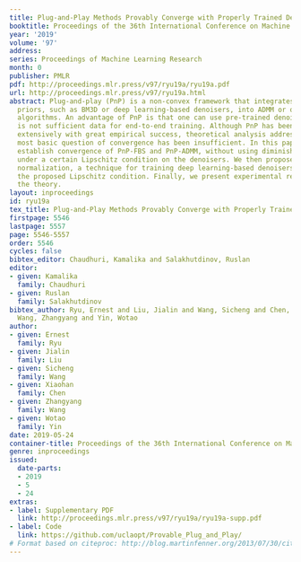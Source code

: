 ```yaml
---
title: Plug-and-Play Methods Provably Converge with Properly Trained Denoisers
booktitle: Proceedings of the 36th International Conference on Machine Learning
year: '2019'
volume: '97'
address: 
series: Proceedings of Machine Learning Research
month: 0
publisher: PMLR
pdf: http://proceedings.mlr.press/v97/ryu19a/ryu19a.pdf
url: http://proceedings.mlr.press/v97/ryu19a.html
abstract: Plug-and-play (PnP) is a non-convex framework that integrates modern denoising
  priors, such as BM3D or deep learning-based denoisers, into ADMM or other proximal
  algorithms. An advantage of PnP is that one can use pre-trained denoisers when there
  is not sufficient data for end-to-end training. Although PnP has been recently studied
  extensively with great empirical success, theoretical analysis addressing even the
  most basic question of convergence has been insufficient. In this paper, we theoretically
  establish convergence of PnP-FBS and PnP-ADMM, without using diminishing stepsizes,
  under a certain Lipschitz condition on the denoisers. We then propose real spectral
  normalization, a technique for training deep learning-based denoisers to satisfy
  the proposed Lipschitz condition. Finally, we present experimental results validating
  the theory.
layout: inproceedings
id: ryu19a
tex_title: Plug-and-Play Methods Provably Converge with Properly Trained Denoisers
firstpage: 5546
lastpage: 5557
page: 5546-5557
order: 5546
cycles: false
bibtex_editor: Chaudhuri, Kamalika and Salakhutdinov, Ruslan
editor:
- given: Kamalika
  family: Chaudhuri
- given: Ruslan
  family: Salakhutdinov
bibtex_author: Ryu, Ernest and Liu, Jialin and Wang, Sicheng and Chen, Xiaohan and
  Wang, Zhangyang and Yin, Wotao
author:
- given: Ernest
  family: Ryu
- given: Jialin
  family: Liu
- given: Sicheng
  family: Wang
- given: Xiaohan
  family: Chen
- given: Zhangyang
  family: Wang
- given: Wotao
  family: Yin
date: 2019-05-24
container-title: Proceedings of the 36th International Conference on Machine Learning
genre: inproceedings
issued:
  date-parts:
  - 2019
  - 5
  - 24
extras:
- label: Supplementary PDF
  link: http://proceedings.mlr.press/v97/ryu19a/ryu19a-supp.pdf
- label: Code
  link: https://github.com/uclaopt/Provable_Plug_and_Play/
# Format based on citeproc: http://blog.martinfenner.org/2013/07/30/citeproc-yaml-for-bibliographies/
---
```

